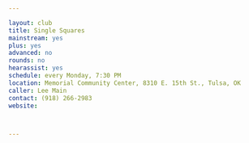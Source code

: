 ```yaml
---

layout: club
title: Single Squares
mainstream: yes
plus: yes
advanced: no
rounds: no
hearassist: yes
schedule: every Monday, 7:30 PM
location: Memorial Community Center, 8310 E. 15th St., Tulsa, OK
caller: Lee Main
contact: (918) 266-2983
website: 



---
```


